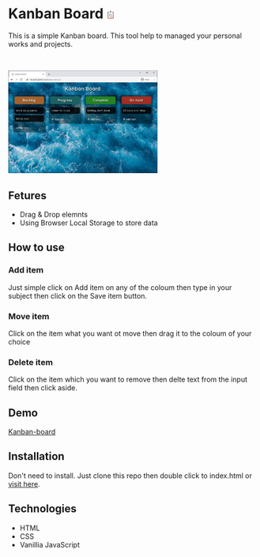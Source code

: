 # Kanban Board ![Logo](favicon.png)

This is a simple Kanban board. This tool help to managed your personal works and projects.

<br/>
<p algin='center'>
<a href='https://mrjacint.github.io/kanban-board/'>
<img src='Screenshot.jpg' width=60% >
</a>
</p>

## Fetures

- Drag & Drop elemnts
- Using Browser Local Storage to store data

## How to use

### **Add item**

Just simple click on Add item on any of the coloum then type in your subject then click on the Save item button.

### **Move item**

Click on the item what you want ot move then drag it to the coloum of your choice

### **Delete item**

Click on the item which you want to remove then delte text from the input field then click aside.

## Demo

[Kanban-board](https://mrjacint.github.io/kanban-board/)

## Installation

Don't need to install. Just clone this repo then double click to index.html or [visit here](https://mrjacint.github.io/kanban-board/).

## Technologies

- HTML
- CSS
- Vanillia JavaScript
